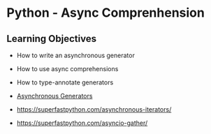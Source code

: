 # Python - Async Comprenhension

## Learning Objectives

- How to write an asynchronous generator
- How to use async comprehensions
- How to type-annotate generators


- [Asynchronous Generators](https://peps.python.org/pep-0525/)
- https://superfastpython.com/asynchronous-iterators/
- https://superfastpython.com/asyncio-gather/